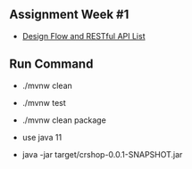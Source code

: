 ## Assignment Week #1
* [Design Flow and RESTful API List](https://github.com/NaiRoBin/assignment-java-boot-camp/wiki/Assignment-Week-%231)



## Run Command
* ./mvnw clean
* ./mvnw test
* ./mvnw clean package

* use java 11
* java -jar target/crshop-0.0.1-SNAPSHOT.jar


